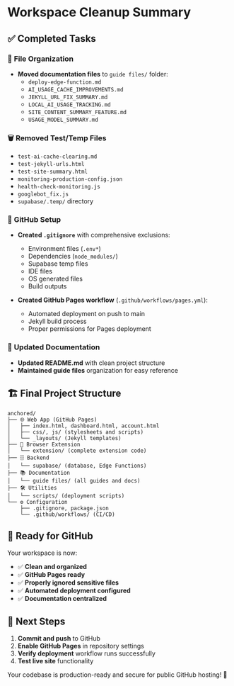 # Workspace Cleanup Summary

## ✅ Completed Tasks

### 📁 **File Organization**
- **Moved documentation files** to `guide files/` folder:
  - `deploy-edge-function.md`
  - `AI_USAGE_CACHE_IMPROVEMENTS.md`
  - `JEKYLL_URL_FIX_SUMMARY.md`
  - `LOCAL_AI_USAGE_TRACKING.md`
  - `SITE_CONTENT_SUMMARY_FEATURE.md`
  - `USAGE_MODEL_SUMMARY.md`

### 🗑️ **Removed Test/Temp Files**
- `test-ai-cache-clearing.md`
- `test-jekyll-urls.html`
- `test-site-summary.html`
- `monitoring-production-config.json`
- `health-check-monitoring.js`
- `googlebot_fix.js`
- `supabase/.temp/` directory

### 🔧 **GitHub Setup**
- **Created `.gitignore`** with comprehensive exclusions:
  - Environment files (`.env*`)
  - Dependencies (`node_modules/`)
  - Supabase temp files
  - IDE files
  - OS generated files
  - Build outputs

- **Created GitHub Pages workflow** (`.github/workflows/pages.yml`):
  - Automated deployment on push to main
  - Jekyll build process
  - Proper permissions for Pages deployment

### 📖 **Updated Documentation**
- **Updated README.md** with clean project structure
- **Maintained guide files** organization for easy reference

## 🏗️ **Final Project Structure**

```
anchored/
├── 🌐 Web App (GitHub Pages)
│   ├── index.html, dashboard.html, account.html
│   ├── css/, js/ (stylesheets and scripts)
│   └── _layouts/ (Jekyll templates)
├── 🔌 Browser Extension
│   └── extension/ (complete extension code)
├── 🗄️ Backend
│   └── supabase/ (database, Edge Functions)
├── 📚 Documentation
│   └── guide files/ (all guides and docs)
├── 🛠️ Utilities
│   └── scripts/ (deployment scripts)
└── ⚙️ Configuration
    ├── .gitignore, package.json
    └── .github/workflows/ (CI/CD)
```

## 🚀 **Ready for GitHub**

Your workspace is now:
- ✅ **Clean and organized**
- ✅ **GitHub Pages ready**
- ✅ **Properly ignored sensitive files**
- ✅ **Automated deployment configured**
- ✅ **Documentation centralized**

## 🔄 **Next Steps**

1. **Commit and push** to GitHub
2. **Enable GitHub Pages** in repository settings
3. **Verify deployment** workflow runs successfully
4. **Test live site** functionality

Your codebase is production-ready and secure for public GitHub hosting! 🎉